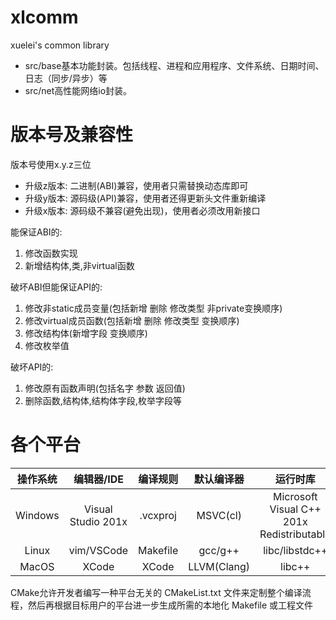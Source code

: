 # xlcomm
xuelei's common library
- src/base基本功能封装。包括线程、进程和应用程序、文件系统、日期时间、日志（同步/异步）等
- src/net高性能网络io封装。

# 版本号及兼容性
版本号使用x.y.z三位
- 升级z版本: 二进制(ABI)兼容，使用者只需替换动态库即可
- 升级y版本: 源码级(API)兼容，使用者还得更新头文件重新编译
- 升级x版本: 源码级不兼容(避免出现)，使用者必须改用新接口

能保证ABI的: 
1. 修改函数实现
2. 新增结构体,类,非virtual函数

破坏ABI但能保证API的: 
1. 修改非static成员变量(包括新增 删除 修改类型 非private变换顺序)
2. 修改virtual成员函数(包括新增 删除 修改类型 变换顺序)
3. 修改结构体(新增字段 变换顺序)
4. 修改枚举值

破坏API的:
1. 修改原有函数声明(包括名字 参数 返回值)
2. 删除函数,结构体,结构体字段,枚举字段等

# 各个平台
| 操作系统 | 编辑器/IDE         | 编译规则   |  默认编译器  | 运行时库                                  | 调试器  |
| :-----: | :----------------: | :-------: | :--------:  | :---------------------------------------: | :----: |
| Windows | Visual Studio 201x | .vcxproj  | MSVC(cl)    | Microsoft Visual C++ 201x Redistributable | WinDbg |
| Linux   | vim/VSCode         | Makefile  | gcc/g++     | libc/libstdc++                            | gdb    |
| MacOS   | XCode              | XCode     | LLVM(Clang) | libc++                                    |        |

CMake允许开发者编写一种平台无关的 CMakeList.txt 文件来定制整个编译流程，然后再根据目标用户的平台进一步生成所需的本地化 Makefile 或工程文件
